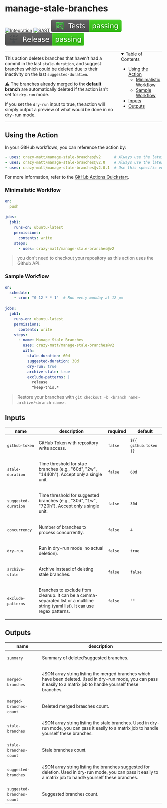 # manage-stale-branches  <!-- omit in toc -->

[![Integration](https://github.com/crazy-matt/manage-stale-branches/actions/workflows/integration.yaml/badge.svg)](https://github.com/crazy-matt/manage-stale-branches/actions/workflows/integration.yaml)
[![SAST](https://github.com/crazy-matt/manage-stale-branches/actions/workflows/github-code-scanning/codeql/badge.svg)](https://github.com/crazy-matt/manage-stale-branches/actions/workflows/github-code-scanning/codeql)
[![Tests](https://github.com/crazy-matt/manage-stale-branches/blob/badges/tests.svg)](https://github.com/crazy-matt/manage-stale-branches/actions/workflows/release.yaml)
[![Release](https://github.com/crazy-matt/manage-stale-branches/blob/badges/release.svg)](https://github.com/crazy-matt/manage-stale-branches/actions/workflows/release.yaml)

<table border="0" cellspacing="0" cellpadding="0" style="border-collapse: collapse;">
<tr>
<td width="70%" style="border: 0; vertical-align: top; padding: 0;">

This action deletes branches that haven't had a commit in the last `stale-duration`, and suggest branches which could be deleted due to their inactivity on the last `suggested-duration`.

⚠️ The branches already merged to the **default branch** are automatically deleted if the action isn't set for `dry-run` mode.

If you set the `dry-run` input to true, the action will simply output a preview of what would be done in no dry-run mode.

</td>
<td valign="top" style="border: 0; padding: 0 0 0 20px;">

<details open="open">
<summary>Table of Contents</summary>

- [Using the Action](#using-the-action)
  - [Minimalistic Workflow](#minimalistic-workflow)
  - [Sample Workflow](#sample-workflow)
- [Inputs](#inputs)
- [Outputs](#outputs)

</details>

</td>
</tr>
</table>

## Using the Action

In your GitHub workflows, you can reference the action by:

```yaml
- uses: crazy-matt/manage-stale-branches@v2      # Always use the latest 2.x.x
- uses: crazy-matt/manage-stale-branches@v2.0    # Always use the latest 2.0.x
- uses: crazy-matt/manage-stale-branches@v2.0.1  # Use this specific version
```

For more information, refer to the [GitHub Actions Quickstart](https://docs.github.com/en/actions/quickstart).

### Minimalistic Workflow

```yaml
on:
  push

jobs:
  job1:
    runs-on: ubuntu-latest
    permissions:
      contents: write
    steps:
      - uses: crazy-matt/manage-stale-branches@v2
```

> you don't need to checkout your repository as this action uses the Github API.

### Sample Workflow

```yaml
on:
  schedule:
    - cron: "0 12 * * 1"  # Run every monday at 12 pm

jobs:
  job1:
    runs-on: ubuntu-latest
    permissions:
      contents: write
    steps:
      - name: Manage Stale Branches
        uses: crazy-matt/manage-stale-branches@v2
        with:
          stale-duration: 60d
          suggested-duration: 30d
          dry-run: true
          archive-stale: true
          exclude-patterns: |
            release
            ^keep-this.*
```

> Restore your branches with `git checkout -b <branch name> archive/<branch name>`.

<!-- action-docs-inputs source="action.yml" -->
## Inputs

| name | description | required | default |
| --- | --- | --- | --- |
| `github-token` | <p>GitHub Token with repository write access.</p> | `false` | `${{ github.token }}` |
| `stale-duration` | <p>Time threshold for stale branches (e.g., "60d", "2w", "1440h"). Accept only a single unit.</p> | `false` | `60d` |
| `suggested-duration` | <p>Time threshold for suggested branches (e.g., "30d", "1w", "720h"). Accept only a single unit.</p> | `false` | `30d` |
| `concurrency` | <p>Number of branches to process concurrently.</p> | `false` | `4` |
| `dry-run` | <p>Run in dry-run mode (no actual deletion).</p> | `false` | `true` |
| `archive-stale` | <p>Archive instead of deleting stale branches.</p> | `false` | `false` |
| `exclude-patterns` | <p>Branches to exclude from cleanup. It can be a comma-separated list or a multiline string (yaml list). It can use regex patterns.</p> | `false` | `""` |
<!-- action-docs-inputs source="action.yml" -->

<!-- action-docs-outputs source="action.yml" -->
## Outputs

| name | description |
| --- | --- |
| `summary` | <p>Summary of deleted/suggested branches.</p> |
| `merged-branches` | <p>JSON array string listing the merged branches which have been deleted. Used in dry-run mode, you can pass it easily to a matrix job to handle yourself these branches.</p> |
| `merged-branches-count` | <p>Deleted merged branches count.</p> |
| `stale-branches` | <p>JSON array string listing the stale branches. Used in dry-run mode, you can pass it easily to a matrix job to handle yourself these branches.</p> |
| `stale-branches-count` | <p>Stale branches count.</p> |
| `suggested-branches` | <p>JSON array string listing the branches suggested for deletion. Used in dry-run mode, you can pass it easily to a matrix job to handle yourself these branches.</p> |
| `suggested-branches-count` | <p>Suggested branches count.</p> |
<!-- action-docs-outputs source="action.yml" -->
